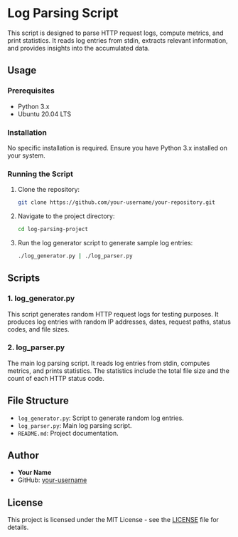 # Log Parsing Script

This script is designed to parse HTTP request logs, compute metrics, and print statistics. It reads log entries from stdin, extracts relevant information, and provides insights into the accumulated data.

## Usage

### Prerequisites

- Python 3.x
- Ubuntu 20.04 LTS

### Installation

No specific installation is required. Ensure you have Python 3.x installed on your system.

### Running the Script

1. Clone the repository:

   ```bash
   git clone https://github.com/your-username/your-repository.git
   ```

2. Navigate to the project directory:

   ```bash
   cd log-parsing-project
   ```

3. Run the log generator script to generate sample log entries:

   ```bash
   ./log_generator.py | ./log_parser.py
   ```

## Scripts

### 1. log_generator.py

This script generates random HTTP request logs for testing purposes. It produces log entries with random IP addresses, dates, request paths, status codes, and file sizes.

### 2. log_parser.py

The main log parsing script. It reads log entries from stdin, computes metrics, and prints statistics. The statistics include the total file size and the count of each HTTP status code.

## File Structure

- `log_generator.py`: Script to generate random log entries.
- `log_parser.py`: Main log parsing script.
- `README.md`: Project documentation.

## Author

- **Your Name**
- GitHub: [your-username](https://github.com/your-username)

## License

This project is licensed under the MIT License - see the [LICENSE](LICENSE) file for details.
